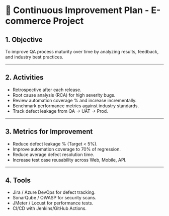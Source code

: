 # 🔄 Continuous Improvement Plan - E-commerce Project

## 1. Objective
To improve QA process maturity over time by analyzing results, feedback, and industry best practices.

---

## 2. Activities
- Retrospective after each release.  
- Root cause analysis (RCA) for high severity bugs.  
- Review automation coverage % and increase incrementally.  
- Benchmark performance metrics against industry standards.  
- Track defect leakage from QA → UAT → Prod.  

---

## 3. Metrics for Improvement
- Reduce defect leakage % (Target < 5%).  
- Improve automation coverage to 70% of regression.  
- Reduce average defect resolution time.  
- Increase test case reusability across Web, Mobile, API.  

---

## 4. Tools
- Jira / Azure DevOps for defect tracking.  
- SonarQube / OWASP for security scans.  
- JMeter / Locust for performance tests.  
- CI/CD with Jenkins/GitHub Actions.  
